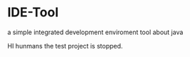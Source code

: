 # IDE-Tool
a simple integrated development enviroment tool about java

HI hunmans
the test project is stopped.
